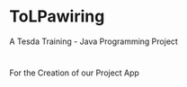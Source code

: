 # ToLPawiring
A Tesda Training - Java Programming Project

#
<!-- Creation of the TolPaWaring APP for the Car Servicing App  -->
For the Creation of our Project App
